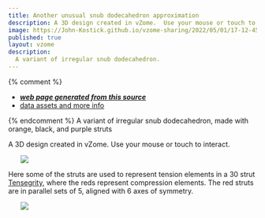 ```yaml
---
title: Another unusual snub dodecahedron approximation
description: A 3D design created in vZome.  Use your mouse or touch to interact.
image: https://John-Kostick.github.io/vzome-sharing/2022/05/01/17-12-45-Orange-black-purple-snub-dodecahedron/Orange-black-purple-snub-dodecahedron.png
published: true
layout: vzome
description:
  A variant of irregular snub dodecahedron.  
---
```


{% comment %}
 - [***web page generated from this source***](<https://John-Kostick.github.io/vzome-sharing/2022/05/01/Orange-black-purple-snub-dodecahedron-17-12-45.html>)
 - [data assets and more info](<https://github.com/John-Kostick/vzome-sharing/tree/main/2022/05/01/17-12-45-Orange-black-purple-snub-dodecahedron/>)
 
{% endcomment %}
 A variant of irregular snub dodecahedron, made with orange, black, and purple struts

A 3D design created in vZome.  Use your mouse or touch to interact.

<vzome-viewer style="width: 87%; height: 60vh; margin: 5%"
       src="https://John-Kostick.github.io/vzome-sharing/2022/05/01/17-12-45-Orange-black-purple-snub-dodecahedron/Orange-black-purple-snub-dodecahedron.vZome" >
  <img src="https://John-Kostick.github.io/vzome-sharing/2022/05/01/17-12-45-Orange-black-purple-snub-dodecahedron/Orange-black-purple-snub-dodecahedron.png" />
</vzome-viewer>

Here some of the struts are used to represent tension elements in a 30 strut [Tensegrity](https://en.wikipedia.org/wiki/Tensegrity), where the reds represent compression elements.  The red struts are in parallel sets of 5, aligned with 6 axes of symmetry.  

<vzome-viewer style="width: 87%; height: 60vh; margin: 5%"
      src="https://John-Kostick.github.io/vzome-sharing/2022/05/01/18-00-10-30-strut-tensegrity/30-strut-tensegrity.vZome" >
 <img src="https://John-Kostick.github.io/vzome-sharing/2022/05/01/18-00-10-30-strut-tensegrity/30-strut-tensegrity.png" />
</vzome-viewer>
